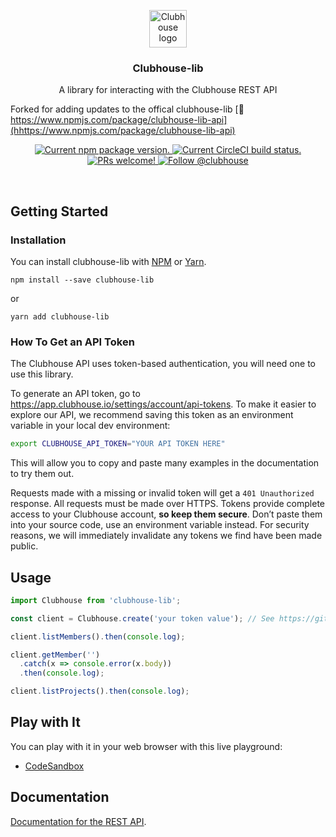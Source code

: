 <p align="center">
  <img height="60" src="https://user-images.githubusercontent.com/7189823/67512945-deb55180-f667-11e9-823f-023d1629f868.png" alt="Clubhouse logo">
</p>

<h3 align="center">
  Clubhouse-lib
</h3>

<p align="center">
  A library for interacting with the Clubhouse REST API
</p>

Forked for adding updates to the offical clubhouse-lib
[🔗 https://www.npmjs.com/package/clubhouse-lib-api](hhttps://www.npmjs.com/package/clubhouse-lib-api)
<p align="center">
  <a href="https://www.npmjs.org/package/clubhouse-lib">
    <img src="https://badge.fury.io/js/clubhouse-lib.svg" alt="Current npm package version." />
  </a>
  <a href="https://circleci.com/gh/clubhouse/clubhouse-lib">
    <img src="https://circleci.com/gh/clubhouse/clubhouse-lib.svg?style=shield" alt="Current CircleCI build status." />
  </a>
  <a href="https://circleci.com/gh/clubhouse/clubhouse-lib">
    <img src="https://img.shields.io/badge/PRs-welcome-brightgreen.svg" alt="PRs welcome!" />
  </a>
  <a href="https://twitter.com/intent/follow?screen_name=clubhouse">
    <img src="https://img.shields.io/twitter/follow/clubhouse.svg?label=Follow%20@clubhouse" alt="Follow @clubhouse" />
  </a>
</p>

<br>

## Getting Started

### Installation

You can install clubhouse-lib with [NPM](https://www.npmjs.com/) or [Yarn](https://yarnpkg.com).

```shell
npm install --save clubhouse-lib
```

or

```shell
yarn add clubhouse-lib
```

### How To Get an API Token

The Clubhouse API uses token-based authentication, you will need one to use this library.

To generate an API token, go to https://app.clubhouse.io/settings/account/api-tokens. To make it easier to explore our API, we recommend saving this token as an environment variable in your local dev environment:

```bash
export CLUBHOUSE_API_TOKEN="YOUR API TOKEN HERE"
```

This will allow you to copy and paste many examples in the documentation to try them out.

Requests made with a missing or invalid token will get a `401 Unauthorized` response. All requests must be made over HTTPS. Tokens provide complete access to your Clubhouse account, **so keep them secure**. Don’t paste them into your source code, use an environment variable instead. For security reasons, we will immediately invalidate any tokens we find have been made public.

## Usage

```javascript
import Clubhouse from 'clubhouse-lib';

const client = Clubhouse.create('your token value'); // See https://github.com/clubhouse/clubhouse-lib#how-to-get-an-api-token

client.listMembers().then(console.log);

client.getMember('')
  .catch(x => console.error(x.body))
  .then(console.log);

client.listProjects().then(console.log);
```

## Play with It

You can play with it in your web browser with this live playground: 

- [CodeSandbox](https://codesandbox.io/s/clubhouse-lib-playground-r447i)

## Documentation

[Documentation for the REST API](https://clubhouse.io/api/rest).
